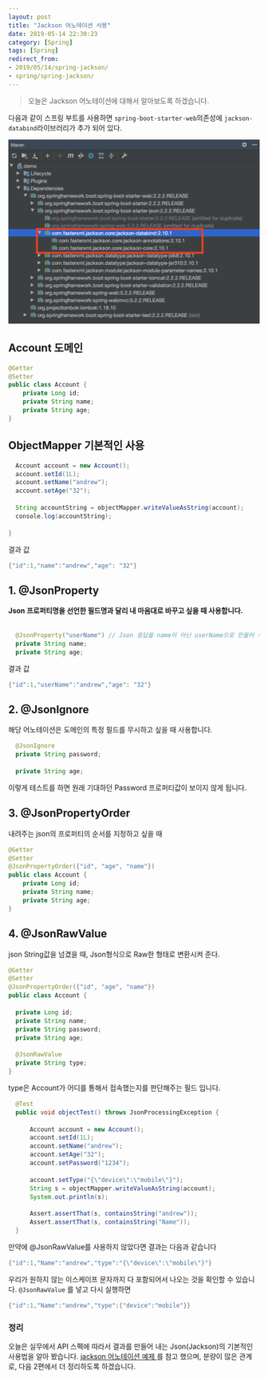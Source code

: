 ```yaml
---
layout: post
title: "Jackson 어노테이션 사용"
date: 2019-05-14 22:30:23
category: [Spring]
tags: [Spring]
redirect_from: 
- 2019/05/14/spring-jackson/
- spring/spring-jackson/
---
```


> 오늘은 Jackson 어노테이션에  대해서 알아보도록 하겠습니다. 

다음과 같이 스프링 부트를 사용하면 `spring-boot-starter-web`의존성에  `jackson-databind`라이브러리가 추가 되어 있다.

![](/assets/images/jackson.png)

## Account 도메인
```java
@Getter
@Setter
public class Account {  
    private Long id;
    private String name;
    private String age;
}
```


## ObjectMapper 기본적인 사용

```java
  Account account = new Account();
  account.setId(1L);
  account.setName("andrew");
  account.setAge("32");

  String accountString = objectMapper.writeValueAsString(account);
  console.log(accountString);

}
```

결과 값
```java
{"id":1,"name":"andrew","age": "32"}
```

## 1. @JsonProperty 
**Json 프로퍼티명을 선언한 필드명과 달리 내 마음대로 바꾸고 싶을 때 사용합니다.** 

```java

  @JsonProperty("userName") // Json 응답을 name이 아닌 userName으로 만들어 주고 싶을 때
  private String name;
  private String age;

```

결과 값
```java
{"id":1,"userName":"andrew","age": "32"}
```

## 2. @JsonIgnore
해당 어노테이션은 도메인의 특정 필드를 무시하고 싶을 때 사용합니다. 


```java
  @JsonIgnore
  private String password;
  
  private String age;
```

이렇게 테스트를 하면 원래 기대하던 Password 프로퍼티값이 보이지 않게 됩니다. 



## 3. @JsonPropertyOrder
내려주는 json의 프로퍼티의 순서를 지정하고 싶을 때

```java
@Getter
@Setter
@JsonPropertyOrder({"id", "age", "name"})
public class Account {
    private Long id;
    private String name;
    private String age;
}
```
## 4. @JsonRawValue
json String값을 넘겼을 때, Json형식으로 Raw한 형태로 변환시켜 준다. 

```java
@Getter
@Setter
@JsonPropertyOrder({"id", "age", "name"})
public class Account {
  
  private Long id;
  private String name;
  private String password;
  private String age;

  @JsonRawValue
  private String type;
}
```

type은 Account가 어디를 통해서 접속했는지를 판단해주는 필드 입니다. 

```java
  @Test
  public void objectTest() throws JsonProcessingException {

      Account account = new Account();
      account.setId(1L);
      account.setName("andrew");
      account.setAge("32");
      account.setPassword("1234");

      account.setType("{\"device\":\"mobile\"}");
      String s = objectMapper.writeValueAsString(account);
      System.out.println(s);

      Assert.assertThat(s, containsString("andrew"));
      Assert.assertThat(s, containsString("Name"));
  }
```

 만약에 @JsonRawValue를 사용하지 않았다면 결과는 다음과 같습니다 

```java
{"id":1,"Name":"andrew","type":"{\"device\":\"mobile\"}"}
```

우리가 원하지 않는 이스케이프 문자까지 다 포함되어서 나오는 것을 확인할 수 있습니다. `@JsonRawValue` 를 넣고 다시 실행하면

```java
{"id":1,"Name":"andrew","type":{"device":"mobile"}}
```



### 정리

오늘은 실무에서 API 스펙에 따라서 결과를 만들어 내는 Json(Jackson)의 기본적인 사용법을 알아 봤습니다. [jackson 어노테이션 예제 ](https://www.baeldung.com/jackson-annotations) 를 참고 했으며, 분량이 많은 관계로, 다음 2편에서 더 정리하도록 하겠습니다. 
